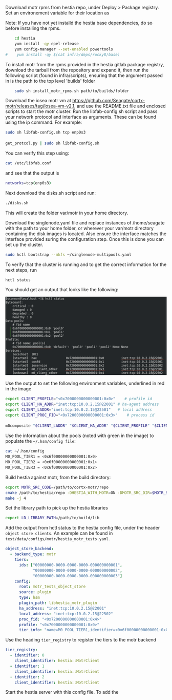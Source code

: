 Download motr rpms from hestia repo, under Deploy > Package registry. Set an environement variable for their location as 

Note: If you have not yet installd the hestia base dependencies, do so before installing the rpms.

```bash
    cd hestia
    yum install -qy epel-release
    yum config-manager --set-enabled powertools
#    yum install -qy $(cat infra/deps/rocky8/base)
```

To install motr from the rpms provided in the hestia gitlab package registry, download the tarball from the repository and expand it, then run the following script (found in infra/scripts), ensuring that the argument passed in is the path to the top level 'builds' folder

```bash 
    sudo sh install_motr_rpms.sh path/to/builds/folder    
```

Download the iosea motr vm at https://github.com/Seagate/cortx-motr/releases/tag/iosea-vm-v2.1, and use the README.txt file and enclosed scripts to start the motr cluster. Run the libfab-config.sh script and pass your network protocol and interface as arguments. These can be found using the ip command. For example: 


```bash
sudo sh libfab-config.sh tcp enp0s3

get_protcol.py | sudo sh libfab-config.sh
```

You can verify this step using: 

```bash 
cat /etc/libfab.conf
```
and see that the output is 

```bash
networks=tcp(enp0s3)
```

Next download the disks.sh script and run: 

```bash 
./disks.sh
```

This will create the folder var/motr in your home directory. 

Download the singlenode.yaml file and replace instances of /home/seagate with the path to your home folder, or wherever your var/motr directory containing the disk images is located. Also ensure the interface matches the interface provided suring the configuration step. Once this is done you can set up the cluster.

```bash
sudo hctl bootstrap --mkfs ~/singlenode-multipools.yaml
```

To verify that the cluster is running and to get the correct information for the next steps, run 

```bash 
hctl status
```

You should get an output that looks like the following: 

![image](../images/hctl_status_output.png)

Use the output to set the following environment variables, underlined in red in the image

```bash
export CLIENT_PROFILE="<0x7000000000000001:0x0>"    # profile id
export CLIENT_HA_ADDR="inet:tcp:10.0.2.15@22001" # ha-agent address
export CLIENT_LADDR="inet:tcp:10.0.2.15@22501"   # local address
export CLIENT_PROC_FID="<0x7200000000000001:0x3>"    # process id

m0composite "$CLIENT_LADDR" "$CLIENT_HA_ADDR" "$CLIENT_PROFILE" "$CLIENT_PROC_FID"
```

Use the information about the pools (noted with green in the image) to populate the `~/.hsm/config file`: 

```bash
cat ~/.hsm/config
M0_POOL_TIER1 = <0x6f00000000000001:0x0>
M0_POOL_TIER2 = <0x6f00000000000001:0x1>
M0_POOL_TIER3 = <0x6f00000000000001:0x2>
```

Build hestia against motr, from the build directory: 

```bash
export MOTR_SRC_CODE=/path/to/cortx-motr/repo
cmake /path/to/hestia/repo -DHESTIA_WITH_MOTR=ON -DMOTR_SRC_DIR=$MOTR_SRC_CODE -DBUILD_SHARED_LIBS=OFF -DCMAKE_BUILD_TYPE=Debug -DCMAKE_EXPORT_COMPILE_COMMANDS=ON -DCMAKE_C_COMPILER=gcc -DCMAKE_CXX_COMPILER=g++ 
make -j 4
```

Set the library path to pick up the hestia libraries

```bash
export LD_LIBRARY_PATH=/path/to/build/lib
```

Add the output from hctl status to the hestia config file, under the header `object store clients`. An example can be found in `test/data/configs/motr/hestia_motr_tests.yaml`.

```yaml
object_store_backend:
  - backend_type: motr
    tiers: 
      ids: ["00000000-0000-0000-0000-000000000001",
            "00000000-0000-0000-0000-000000000002",
            "00000000-0000-0000-0000-000000000003"]
    config: 
      root: motr_tests_object_store
      source: plugin
      type: hsm
      plugin_path: libhestia_motr_plugin
      ha_address: "inet:tcp:10.0.2.15@22001"
      local_address: "inet:tcp:10.0.2.15@22502"
      proc_fid: "<0x7200000000000001:0x4>"
      profile: "<0x7000000000000001:0x0>"  
      tier_info: "name=M0_POOL_TIER1,identifier=<0x6f00000000000001:0x0>;name=M0_POOL_TIER2,identifier=<0x6f00000000000001:0x1>;name=M0_POOL_TIER3,identifier=<0x6f00000000000001:0x2>"
```

Use the heading `tier_registry` to register the tiers to the motr backend

```yaml
tier_registry:
  - identifier: 0
    client_identifier: hestia::MotrClient
  - identifier: 1
    client_identifier: hestia::MotrClient
  - identifier: 2
    client_identifier: hestia::MotrClient


```

Start the hestia server with this config file. To add the 